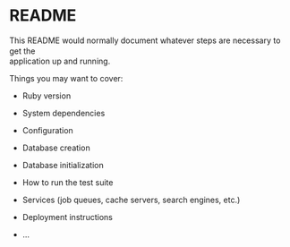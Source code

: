 # README

This README would normally document whatever steps are necessary to get the　  　　　  
application up and running.  

Things you may want to cover:                  
                    
* Ruby version    

* System dependencies              

* Configuration        

* Database creation                

* Database initialization           

* How to run the test suite  

* Services (job queues, cache servers, search engines, etc.)  

* Deployment instructions

* ...
